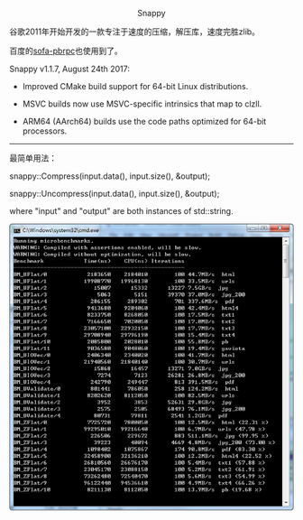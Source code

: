 
<p align="center">Snappy</p>

谷歌2011年开始开发的一款专注于速度的压缩，解压库，速度完胜zlib。

百度的[sofa-pbrpc](https://github.com/baidu/sofa-pbrpc)也使用到了。

Snappy v1.1.7, August 24th 2017:

  * Improved CMake build support for 64-bit Linux distributions.

  * MSVC builds now use MSVC-specific intrinsics that map to clzll.

  * ARM64 (AArch64) builds use the code paths optimized for 64-bit processors.


---

最简单用法：

snappy::Compress(input.data(), input.size(), &output);



snappy::Uncompress(input.data(), input.size(), &output);


where "input" and "output" are both instances of std::string.


![snatshot.png](snatshot.png)



